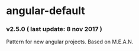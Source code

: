 # angular-default
### v2.5.0 ( last update: 8 nov 2017 )

Pattern for new angular projects.
Based on M.E.A.N.